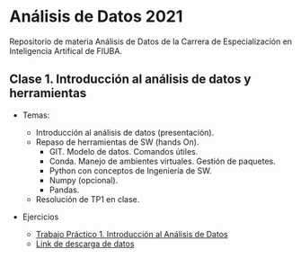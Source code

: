 # Análisis de Datos 2021
Repositorio de materia Análisis de Datos de la Carrera de Especialización en Inteligencia Artifical de FIUBA.

## Clase 1. Introducción al análisis de datos y herramientas

- Temas:
  - Introducción al análisis de datos (presentación).
  - Repaso de herramientas de SW (hands On).
    - GIT. Modelo de datos. Comandos útiles.
    - Conda. Manejo de ambientes virtuales. Gestión de paquetes.
    - Python con conceptos de Ingeniería de SW.
    - Numpy (opcional).
    - Pandas.
  - Resolución de TP1 en clase.

- Ejercicios
  - [Trabajo Práctico 1. Introducción al Análisis de Datos](clase1/ejercicios/tp01.ipynb)
  - [Link de descarga de datos](https://drive.google.com/file/d/1eEZCnCuGKU2LFKrWaC0Tr8LwgxrZLqCk/view?usp=sharing)